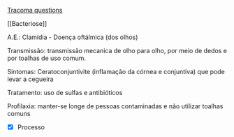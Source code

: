 [Tracoma questions](Tracoma%20questions.md)

[[Bacteriose]]

A.E.: Clamídia - Doença oftálmica (dos olhos)

Transmissão: transmissão mecanica de olho para olho, por meio de dedos e por toalhas de uso comum.

Sintomas: Ceratoconjuntivite (inflamação da córnea e conjuntiva) que pode levar a cegueira

Tratamento: uso de sulfas e antibióticos

Profilaxia: manter-se longe de pessoas contaminadas e não utilizar toalhas comuns

- [x] Processo 
